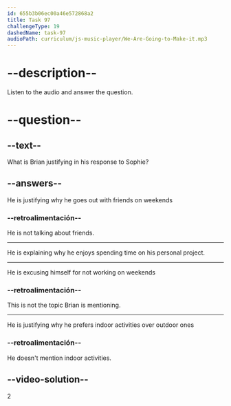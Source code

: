 ```yaml
---
id: 655b3b06ec00a46e572868a2
title: Task 97
challengeType: 19
dashedName: task-97
audioPath: curriculum/js-music-player/We-Are-Going-to-Make-it.mp3
---
```


<!--
AUDIO REFERENCE: 
Brian: I know, right? But it is a personal project and I like it a lot, so I don't mind spending some of my time on it.
-->

# --description--

Listen to the audio and answer the question.

# --question--

## --text--

What is Brian justifying in his response to Sophie?

## --answers--

He is justifying why he goes out with friends on weekends

### --retroalimentación--

He is not talking about friends.

---

He is explaining why he enjoys spending time on his personal project.

---

He is excusing himself for not working on weekends

### --retroalimentación--

This is not the topic Brian is mentioning.

---

He is justifying why he prefers indoor activities over outdoor ones

### --retroalimentación--

He doesn't mention indoor activities.

## --video-solution--

2
